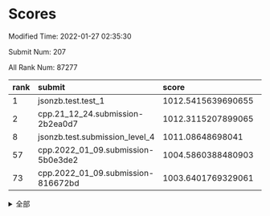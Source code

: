 # Scores

Modified Time: 2022-01-27 02:35:30

Submit Num: 207

All Rank Num: 87277

| rank |               submit               |       score        |       sigma        | pk_num |
| :--- | :--------------------------------- | :----------------- | :----------------- | :----- |
| 1    | jsonzb.test.test_1                 | 1012.5415639690655 | 0.7691653289276509 | 1679   |
| 2    | cpp.21_12_24.submission-2b2ea0d7   | 1012.3115207899065 | 0.8414874068050844 | 1686   |
| 8    | jsonzb.test.submission_level_4     | 1011.08648698041   | 0.7769504711009468 | 1691   |
| 57   | cpp.2022_01_09.submission-5b0e3de2 | 1004.5860388480903 | 0.7320509156237995 | 1689   |
| 73   | cpp.2022_01_09.submission-816672bd | 1003.6401769329061 | 0.7195254164669086 | 1689   |


<details>
<summary>全部</summary>

| rank |                 submit                 |       score        |       sigma        | pk_num |
| :--- | :------------------------------------- | :----------------- | :----------------- | :----- |
| 1    | jsonzb.test.test_1                     | 1012.5415639690655 | 0.7691653289276509 | 1679   |
| 2    | cpp.21_12_24.submission-2b2ea0d7       | 1012.3115207899065 | 0.8414874068050844 | 1686   |
| 3    | gobigger.level_3.submission_level_3_43 | 1011.7707795972693 | 0.7863874732905813 | 1685   |
| 4    | gobigger.level_3.submission_level_3_16 | 1011.7693217901111 | 0.7806174539117533 | 1681   |
| 5    | gobigger.level_3.submission_level_3_40 | 1011.3227741164874 | 0.7959480882251211 | 1688   |
| 6    | gobigger.level_3.submission_level_3_44 | 1011.2541621171305 | 0.7734290689453361 | 1688   |
| 7    | gobigger.level_3.submission_level_3_12 | 1011.1325873774051 | 0.7827392787288777 | 1689   |
| 8    | jsonzb.test.submission_level_4         | 1011.08648698041   | 0.7769504711009468 | 1691   |
| 9    | gobigger.level_3.submission_level_3_38 | 1010.9457752485821 | 0.7709461909489983 | 1683   |
| 10   | gobigger.level_3.submission_level_3_32 | 1010.93578771318   | 0.7714758376384722 | 1688   |
| 11   | gobigger.level_3.submission_level_3_39 | 1010.7424336769553 | 0.7558254384273256 | 1687   |
| 12   | gobigger.level_3.submission_level_3_42 | 1010.6948003113479 | 0.7627796396709247 | 1685   |
| 13   | gobigger.level_3.submission_level_3_41 | 1010.6837785731879 | 0.7578264235735463 | 1689   |
| 14   | gobigger.level_3.submission_level_3_7  | 1010.6720364472869 | 0.772907188311193  | 1684   |
| 15   | gobigger.level_3.submission_level_3_6  | 1010.6299156507873 | 0.776343079102312  | 1687   |
| 16   | gobigger.level_3.submission_level_3_46 | 1010.6146661501089 | 0.7723191640016586 | 1684   |
| 17   | gobigger.level_3.submission_level_3_10 | 1010.569316372463  | 0.7503597577826908 | 1683   |
| 18   | gobigger.level_3.submission_level_3_49 | 1010.531353087841  | 0.7873964101690395 | 1686   |
| 19   | gobigger.level_3.submission_level_3_2  | 1010.3835193564872 | 0.7544269440761215 | 1685   |
| 20   | gobigger.level_3.submission_level_3_26 | 1010.2315071274546 | 0.7628735156829881 | 1686   |
| 21   | gobigger.level_3.submission_level_3_3  | 1010.2270735481401 | 0.7609482624341494 | 1682   |
| 22   | gobigger.level_3.submission_level_3_31 | 1010.2107644837319 | 0.7719915438190477 | 1685   |
| 23   | gobigger.level_3.submission_level_3_9  | 1010.1662324417856 | 0.7802220549527286 | 1687   |
| 24   | gobigger.level_3.submission_level_3_11 | 1010.1109829877634 | 0.7678990975357783 | 1682   |
| 25   | gobigger.level_3.submission_level_3_24 | 1010.0935493457073 | 0.7705636629612221 | 1685   |
| 26   | gobigger.level_3.submission_level_3_35 | 1010.0914216575948 | 0.7652457747668773 | 1685   |
| 27   | gobigger.level_3.submission_level_3_22 | 1010.035851064344  | 0.7662436675304279 | 1688   |
| 28   | gobigger.level_3.submission_level_3_27 | 1010.0239042948365 | 0.757061270396312  | 1682   |
| 29   | gobigger.level_3.submission_level_3_48 | 1010.0215916714212 | 0.7704469620605243 | 1686   |
| 30   | gobigger.level_3.submission_level_3_29 | 1010.0153815631713 | 0.7717387635088279 | 1683   |
| 31   | gobigger.level_3.submission_level_3_5  | 1009.9991019024986 | 0.7533318709681484 | 1686   |
| 32   | gobigger.level_3.submission_level_3_47 | 1009.9745088108533 | 0.755864958420515  | 1688   |
| 33   | gobigger.level_3.submission_level_3_20 | 1009.9741878552776 | 0.7742311954928738 | 1686   |
| 34   | gobigger.level_3.submission_level_3_15 | 1009.9503475183986 | 0.7284160172354502 | 1691   |
| 35   | gobigger.level_3.submission_level_3_18 | 1009.8221490864694 | 0.7698753830533801 | 1691   |
| 36   | gobigger.level_3.submission_level_3_25 | 1009.8140959447035 | 0.7606025531933392 | 1690   |
| 37   | gobigger.level_3.submission_level_3_28 | 1009.8010263782116 | 0.7688507683090726 | 1688   |
| 38   | gobigger.level_3.submission_level_3_13 | 1009.7209712198713 | 0.774397809665173  | 1682   |
| 39   | gobigger.level_3.submission_level_3_14 | 1009.6012130639621 | 0.7535667380085228 | 1685   |
| 40   | gobigger.level_3.submission_level_3_0  | 1009.5754896164998 | 0.7597702336829171 | 1681   |
| 41   | gobigger.level_3.submission_level_3_33 | 1009.5571275271369 | 0.7582654269126291 | 1686   |
| 42   | gobigger.level_3.submission_level_3_30 | 1009.4371957514036 | 0.7517461951311939 | 1685   |
| 43   | gobigger.level_3.submission_level_3_23 | 1009.3947459706316 | 0.755631402540658  | 1684   |
| 44   | gobigger.level_3.submission_level_3_19 | 1009.346535017502  | 0.7412071934657155 | 1686   |
| 45   | gobigger.level_3.submission_level_3_21 | 1009.3261892318235 | 0.735356952861648  | 1686   |
| 46   | gobigger.level_3.submission_level_3_34 | 1009.0725540034218 | 0.7409078141168202 | 1687   |
| 47   | gobigger.level_3.submission_level_3_1  | 1009.0686564371916 | 0.7500013543625447 | 1687   |
| 48   | gobigger.level_3.submission_level_3_4  | 1009.0553997640978 | 0.750473549409154  | 1688   |
| 49   | gobigger.level_3.submission_level_3_17 | 1008.6921101199351 | 0.7378985329625276 | 1684   |
| 50   | gobigger.level_3.submission_level_3_36 | 1008.5469393234262 | 0.7430863776396899 | 1687   |
| 51   | gobigger.level_3.submission_level_3_45 | 1008.444224812681  | 0.7418381946874344 | 1683   |
| 52   | gobigger.level_3.submission_level_3_37 | 1008.4407089847504 | 0.7358687849548904 | 1681   |
| 53   | gobigger.level_3.submission_level_3_8  | 1008.3933225088093 | 0.7343922830825784 | 1684   |
| 54   | gobigger.level_1.submission_level_1_17 | 1005.0158106247246 | 0.710440067036532  | 1681   |
| 55   | gobigger.level_1.submission_level_1_6  | 1004.9571248868589 | 0.7149689495059732 | 1690   |
| 56   | gobigger.level_1.submission_level_1_36 | 1004.8804571360462 | 0.7249316975922605 | 1677   |
| 57   | cpp.2022_01_09.submission-5b0e3de2     | 1004.5860388480903 | 0.7320509156237995 | 1689   |
| 58   | gobigger.level_1.submission_level_1_40 | 1004.3788270939122 | 0.7266304553321943 | 1693   |
| 59   | gobigger.level_1.submission_level_1_39 | 1004.2868692883187 | 0.7174792703140739 | 1691   |
| 60   | gobigger.level_1.submission_level_1_1  | 1004.212675971234  | 0.7206883102413556 | 1694   |
| 61   | gobigger.level_1.submission_level_1_23 | 1004.184232022647  | 0.7186919518900858 | 1685   |
| 62   | gobigger.level_1.submission_level_1_16 | 1004.1038617468528 | 0.718554561425803  | 1691   |
| 63   | gobigger.level_1.submission_level_1_27 | 1004.038548904723  | 0.720525240176374  | 1686   |
| 64   | gobigger.level_1.submission_level_1_26 | 1004.0287004246703 | 0.7250615858968632 | 1687   |
| 65   | gobigger.level_1.submission_level_1_7  | 1003.9900716660557 | 0.7348758149293126 | 1689   |
| 66   | gobigger.level_1.submission_level_1_38 | 1003.9780379841924 | 0.7103747585994828 | 1682   |
| 67   | gobigger.level_1.submission_level_1_9  | 1003.8741105459351 | 0.7123340381903395 | 1687   |
| 68   | gobigger.level_1.submission_level_1_47 | 1003.7959062107097 | 0.7182996935765313 | 1688   |
| 69   | gobigger.level_1.submission_level_1_13 | 1003.7457602296541 | 0.7252175413011216 | 1683   |
| 70   | gobigger.level_1.submission_level_1_24 | 1003.7214879921481 | 0.7125995616872887 | 1684   |
| 71   | gobigger.level_1.submission_level_1_4  | 1003.695209293279  | 0.709344020863606  | 1689   |
| 72   | gobigger.level_1.submission_level_1_21 | 1003.6840251378122 | 0.7146823288138194 | 1692   |
| 73   | cpp.2022_01_09.submission-816672bd     | 1003.6401769329061 | 0.7195254164669086 | 1689   |
| 74   | gobigger.level_1.submission_level_1_49 | 1003.5537310305016 | 0.7183214630155732 | 1687   |
| 75   | gobigger.level_1.submission_level_1_37 | 1003.5255068861942 | 0.716694953256213  | 1682   |
| 76   | gobigger.level_1.submission_level_1_12 | 1003.3430477999232 | 0.7143704654245778 | 1686   |
| 77   | gobigger.level_1.submission_level_1_30 | 1003.3302743899062 | 0.713729026072831  | 1685   |
| 78   | gobigger.level_1.submission_level_1_32 | 1003.2883345210316 | 0.7194419051550645 | 1688   |
| 79   | gobigger.level_1.submission_level_1_28 | 1003.2404182004999 | 0.7081921622743231 | 1689   |
| 80   | gobigger.level_1.submission_level_1_35 | 1003.2299726686766 | 0.7190371759693549 | 1684   |
| 81   | gobigger.level_1.submission_level_1_22 | 1003.2286401834028 | 0.7202249398976442 | 1685   |
| 82   | gobigger.level_1.submission_level_1_45 | 1003.191618175859  | 0.7224751240275641 | 1689   |
| 83   | gobigger.level_1.submission_level_1_44 | 1003.1212048865831 | 0.7125225365680866 | 1688   |
| 84   | gobigger.level_1.submission_level_1_3  | 1003.0474655750504 | 0.71366504401066   | 1694   |
| 85   | gobigger.level_1.submission_level_1_25 | 1002.9475199684981 | 0.7221623383793907 | 1685   |
| 86   | gobigger.level_1.submission_level_1_41 | 1002.9414645965863 | 0.7182570050655831 | 1682   |
| 87   | gobigger.level_1.submission_level_1_5  | 1002.9366580162895 | 0.714138228117232  | 1687   |
| 88   | gobigger.level_1.submission_level_1_42 | 1002.9170615698323 | 0.708140352700416  | 1683   |
| 89   | gobigger.level_1.submission_level_1_20 | 1002.7916787995894 | 0.7140506858951059 | 1688   |
| 90   | gobigger.level_1.submission_level_1_14 | 1002.7424598189007 | 0.7064561877212467 | 1690   |
| 91   | gobigger.level_1.submission_level_1_33 | 1002.7359580397031 | 0.7171161298554404 | 1691   |
| 92   | gobigger.level_1.submission_level_1_10 | 1002.6742610913057 | 0.7167912612556717 | 1685   |
| 93   | gobigger.level_1.submission_level_1_19 | 1002.6309470350084 | 0.7126603156051305 | 1689   |
| 94   | gobigger.level_1.submission_level_1_0  | 1002.62935082234   | 0.7135245073524565 | 1685   |
| 95   | gobigger.level_1.submission_level_1_8  | 1002.6141475972553 | 0.7210251762947688 | 1686   |
| 96   | gobigger.level_1.submission_level_1_18 | 1002.6041457470142 | 0.7256783610719009 | 1685   |
| 97   | gobigger.level_1.submission_level_1_34 | 1002.5133612826952 | 0.7085892294060514 | 1689   |
| 98   | gobigger.level_1.submission_level_1_29 | 1002.4539809873899 | 0.7201744841906599 | 1686   |
| 99   | gobigger.level_1.submission_level_1_43 | 1002.4505770159238 | 0.7116243788223788 | 1687   |
| 100  | gobigger.level_1.submission_level_1_46 | 1002.3996224627722 | 0.7142835268839128 | 1690   |
| 101  | gobigger.level_1.submission_level_1_15 | 1002.3127079052963 | 0.7205743913013193 | 1685   |
| 102  | gobigger.level_1.submission_level_1_48 | 1002.2841201487475 | 0.7028181018587822 | 1686   |
| 103  | gobigger.level_1.submission_level_1_11 | 1002.2362855850992 | 0.7153707079503628 | 1686   |
| 104  | gobigger.level_1.submission_level_1_31 | 1002.1693212442345 | 0.7104015571379304 | 1682   |
| 105  | gobigger.level_1.submission_level_1_2  | 1002.0636452049093 | 0.7264997442138607 | 1691   |
| 106  | gobigger.random.submission_random_23   | 997.4596618243954  | 0.6933346801086635 | 1690   |
| 107  | gobigger.random.submission_random_30   | 997.281557679772   | 0.7061765666880595 | 1685   |
| 108  | gobigger.random.submission_random_3    | 997.033318486968   | 0.7122907913795263 | 1689   |
| 109  | gobigger.random.submission_random_5    | 996.8856181082804  | 0.7127986443768678 | 1685   |
| 110  | gobigger.random.submission_random_32   | 996.8840772921104  | 0.7054958184761114 | 1682   |
| 111  | gobigger.random.submission_random_19   | 996.7898480568072  | 0.7092219955550567 | 1689   |
| 112  | gobigger.random.submission_random_38   | 996.689934394257   | 0.7114180095865255 | 1688   |
| 113  | gobigger.random.submission_random_14   | 996.6823684685384  | 0.715399939034752  | 1689   |
| 114  | gobigger.random.submission_random_29   | 996.6337774464455  | 0.7022965877699011 | 1683   |
| 115  | gobigger.random.submission_random_37   | 996.5948562712668  | 0.6999327910783649 | 1688   |
| 116  | gobigger.random.submission_random_1    | 996.4936506418389  | 0.7175478078872775 | 1689   |
| 117  | gobigger.random.submission_random_39   | 996.4646975396076  | 0.7187136792372338 | 1684   |
| 118  | gobigger.random.submission_random_33   | 996.4615009956318  | 0.7150897891347242 | 1688   |
| 119  | gobigger.random.submission_random_28   | 996.4414240277457  | 0.7086252853233661 | 1681   |
| 120  | gobigger.random.submission_random_6    | 996.3575074413661  | 0.7135782219566443 | 1687   |
| 121  | gobigger.random.submission_random_36   | 996.3310611096464  | 0.705534946483108  | 1683   |
| 122  | gobigger.random.submission_random_2    | 996.3085634058482  | 0.7090942029296158 | 1691   |
| 123  | gobigger.random.submission_random_11   | 996.2926614672209  | 0.7175588905306395 | 1684   |
| 124  | gobigger.random.submission_random_43   | 996.279933231266   | 0.7113035742179962 | 1685   |
| 125  | gobigger.random.submission_random_21   | 996.2562664666905  | 0.712263619408248  | 1685   |
| 126  | gobigger.random.submission_random_42   | 996.2246509285897  | 0.6944735054501767 | 1690   |
| 127  | gobigger.random.submission_random_46   | 996.1592329179696  | 0.7038516212035827 | 1685   |
| 128  | gobigger.random.submission_random_35   | 996.1584357413824  | 0.6993719221288304 | 1686   |
| 129  | gobigger.random.submission_random_4    | 996.0967582243243  | 0.7053868974504718 | 1686   |
| 130  | gobigger.random.submission_random_12   | 996.0053634111913  | 0.7209058765835638 | 1688   |
| 131  | gobigger.random.submission_random_24   | 995.846307755391   | 0.7077679576852424 | 1693   |
| 132  | gobigger.random.submission_random_10   | 995.8353540727878  | 0.7057369151697578 | 1684   |
| 133  | gobigger.random.submission_random_45   | 995.8262265014146  | 0.7116242144225793 | 1688   |
| 134  | gobigger.random.submission_random_0    | 995.806029740646   | 0.7063043154245002 | 1687   |
| 135  | gobigger.random.submission_random_34   | 995.7680730684156  | 0.6988151003165541 | 1686   |
| 136  | gobigger.random.submission_random_40   | 995.7655695743997  | 0.7122223049104505 | 1689   |
| 137  | gobigger.random.submission_random_9    | 995.7367775544529  | 0.7180320186052427 | 1687   |
| 138  | gobigger.random.submission_random_49   | 995.7344104749735  | 0.7053704026686797 | 1686   |
| 139  | gobigger.random.submission_random_48   | 995.671034775543   | 0.6997618597782715 | 1685   |
| 140  | gobigger.random.submission_random_20   | 995.6515553225951  | 0.713908823881302  | 1691   |
| 141  | gobigger.random.submission_random_7    | 995.5893166301407  | 0.7131172097445787 | 1692   |
| 142  | gobigger.random.submission_random_25   | 995.5324296855192  | 0.7096717527623428 | 1683   |
| 143  | gobigger.random.submission_random_41   | 995.5253167969039  | 0.713712400509773  | 1683   |
| 144  | gobigger.random.submission_random_18   | 995.2113569221669  | 0.718832907868796  | 1689   |
| 145  | gobigger.random.submission_random_22   | 995.1924149258244  | 0.7076271522438974 | 1691   |
| 146  | gobigger.random.submission_random_44   | 995.1034062025593  | 0.7067922362218888 | 1687   |
| 147  | gobigger.random.submission_random_16   | 995.0653175210318  | 0.7155643098919514 | 1689   |
| 148  | gobigger.level_2.submission_level_2_25 | 994.989429042058   | 0.73386928638235   | 1683   |
| 149  | gobigger.random.submission_random_8    | 994.9151238198989  | 0.7091094604329805 | 1686   |
| 150  | gobigger.random.submission_random_47   | 994.8896941544257  | 0.7384491336422527 | 1687   |
| 151  | gobigger.random.submission_random_15   | 994.8651971696936  | 0.7125182597066053 | 1688   |
| 152  | gobigger.random.submission_random_26   | 994.8358007368319  | 0.7093171711281758 | 1687   |
| 153  | gobigger.random.submission_random_17   | 994.589652615399   | 0.7054035515331176 | 1689   |
| 154  | gobigger.level_2.submission_level_2_39 | 994.5211591651022  | 0.7354248457918962 | 1686   |
| 155  | gobigger.random.submission_random_27   | 994.4271258400421  | 0.722109909889526  | 1686   |
| 156  | gobigger.random.submission_random_31   | 994.3547445223186  | 0.713585692419599  | 1684   |
| 157  | gobigger.level_2.submission_level_2_46 | 994.2944995582416  | 0.719705569491002  | 1687   |
| 158  | gobigger.random.submission_random_13   | 994.0262522016726  | 0.7124168702523005 | 1686   |
| 159  | gobigger.level_2.submission_level_2_49 | 993.9032940852538  | 0.7223141582679095 | 1688   |
| 160  | gobigger.level_2.submission_level_2_10 | 993.2438808944943  | 0.7428927921652623 | 1688   |
| 161  | gobigger.level_2.submission_level_2_17 | 993.133069864035   | 0.7358095386690399 | 1691   |
| 162  | gobigger.level_2.submission_level_2_31 | 993.0021865096948  | 0.7226270307024354 | 1688   |
| 163  | gobigger.level_2.submission_level_2_1  | 992.6548800746085  | 0.7337127750703235 | 1686   |
| 164  | gobigger.level_2.submission_level_2_13 | 992.631109863714   | 0.7349731305243241 | 1692   |
| 165  | gobigger.level_2.submission_level_2_24 | 992.5817131234564  | 0.7550874830535345 | 1686   |
| 166  | gobigger.level_2.submission_level_2_29 | 992.5644845975909  | 0.7272920456999252 | 1688   |
| 167  | gobigger.level_2.submission_level_2_15 | 992.5615862407753  | 0.7471011510174665 | 1684   |
| 168  | gobigger.level_2.submission_level_2_16 | 992.5451683222311  | 0.7447153308975812 | 1677   |
| 169  | gobigger.level_2.submission_level_2_5  | 992.4872769202183  | 0.7519267132052417 | 1681   |
| 170  | gobigger.level_2.submission_level_2_40 | 992.4646551824261  | 0.7573753181142603 | 1687   |
| 171  | gobigger.level_2.submission_level_2_18 | 992.4291817739046  | 0.7359428093999101 | 1684   |
| 172  | gobigger.level_2.submission_level_2_36 | 992.4084855270679  | 0.7550963147370339 | 1691   |
| 173  | gobigger.level_2.submission_level_2_20 | 992.161858779392   | 0.7468801523456507 | 1684   |
| 174  | gobigger.level_2.submission_level_2_4  | 992.1123213715547  | 0.7581974473513965 | 1682   |
| 175  | gobigger.level_2.submission_level_2_35 | 992.0788722767268  | 0.7486586795222964 | 1690   |
| 176  | gobigger.level_2.submission_level_2_11 | 992.0595827210805  | 0.7344394390984321 | 1685   |
| 177  | gobigger.level_2.submission_level_2_34 | 991.944128269514   | 0.7402754309397432 | 1692   |
| 178  | gobigger.level_2.submission_level_2_26 | 991.9323159775238  | 0.7292555608892899 | 1688   |
| 179  | gobigger.level_2.submission_level_2_28 | 991.9175346839057  | 0.7545269908310147 | 1685   |
| 180  | gobigger.level_2.submission_level_2_38 | 991.9151983007893  | 0.7417683370199163 | 1684   |
| 181  | gobigger.level_2.submission_level_2_23 | 991.8823084968421  | 0.7553135980450609 | 1687   |
| 182  | gobigger.level_2.submission_level_2_32 | 991.8601497659033  | 0.7542603094101799 | 1687   |
| 183  | gobigger.level_2.submission_level_2_19 | 991.8559689455169  | 0.7591163631066733 | 1691   |
| 184  | gobigger.level_2.submission_level_2_3  | 991.800581703672   | 0.7327160687039139 | 1695   |
| 185  | gobigger.level_2.submission_level_2_48 | 991.7981663704193  | 0.7495664779707841 | 1687   |
| 186  | gobigger.level_2.submission_level_2_6  | 991.6117174672486  | 0.7620565236511033 | 1687   |
| 187  | gobigger.level_2.submission_level_2_21 | 991.5991409266409  | 0.749362976348701  | 1682   |
| 188  | gobigger.level_2.submission_level_2_8  | 991.533798779902   | 0.742510389549481  | 1688   |
| 189  | gobigger.level_2.submission_level_2_14 | 991.5018650212696  | 0.7551888812527714 | 1688   |
| 190  | gobigger.level_2.submission_level_2_30 | 991.3701587825265  | 0.7431464825813809 | 1690   |
| 191  | gobigger.level_2.submission_level_2_2  | 991.3669408623628  | 0.7483177133347962 | 1691   |
| 192  | gobigger.level_2.submission_level_2_43 | 991.2309031082899  | 0.7471878072599745 | 1690   |
| 193  | gobigger.level_2.submission_level_2_0  | 991.1577795546954  | 0.7824073078486268 | 1686   |
| 194  | gobigger.level_2.submission_level_2_9  | 991.0631477588611  | 0.7607025158032152 | 1687   |
| 195  | gobigger.level_2.submission_level_2_33 | 990.9434182306849  | 0.7470730415698117 | 1683   |
| 196  | gobigger.level_2.submission_level_2_41 | 990.8846937608497  | 0.739845352848965  | 1688   |
| 197  | gobigger.level_2.submission_level_2_37 | 990.6850436870951  | 0.7367245023317116 | 1688   |
| 198  | gobigger.level_2.submission_level_2_7  | 990.585122703132   | 0.7729609575470098 | 1692   |
| 199  | gobigger.level_2.submission_level_2_12 | 990.5083358848581  | 0.7538480349721695 | 1691   |
| 200  | gobigger.level_2.submission_level_2_42 | 990.4049622746124  | 0.7546980696454479 | 1689   |
| 201  | gobigger.level_2.submission_level_2_44 | 990.3267118556115  | 0.7628986393106892 | 1681   |
| 202  | gobigger.level_2.submission_level_2_22 | 990.3048144346637  | 0.7641386494408154 | 1685   |
| 203  | gobigger.level_2.submission_level_2_45 | 990.2427706197026  | 0.7722243773212373 | 1686   |
| 204  | gobigger.level_2.submission_level_2_47 | 990.234327349766   | 0.7596845084679665 | 1689   |
| 205  | gobigger.level_2.submission_level_2_27 | 989.936889526698   | 0.7651326738169932 | 1684   |
| 206  | gobigger.none.submission_none_1        | 979.5421753093826  | 1.270637141400276  | 1681   |
| 207  | gobigger.none.submission_none_0        | 976.5192549657888  | 1.286479841310488  | 1681   |

</details>